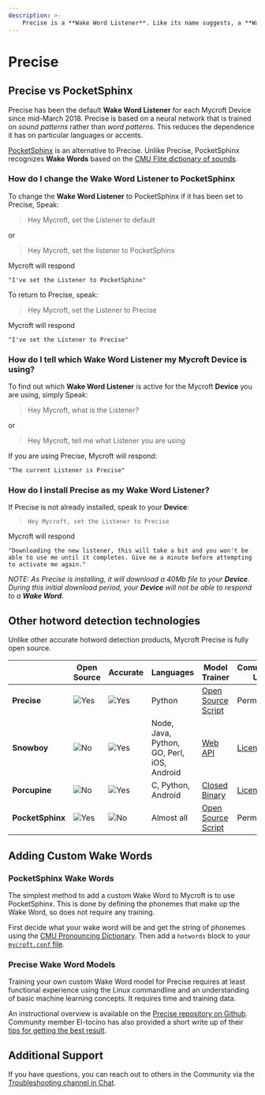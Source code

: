 ```yaml
---
description: >-
	Precise is a **Wake Word Listener**. Like its name suggests, a **Wake Word Listener**'s job is to continually listen to sounds and speech around the **Device**, and activate when the sounds or speech match a **Wake Word**. Unlike other hotword detection products, Mycroft Precise is fully open source.
---
```

# Precise

## Precise vs PocketSphinx

Precise has been the default **Wake Word Listener** for each Mycroft Device since mid-March 2018. Precise is based on a neural network that is trained on _sound patterns_ rather than _word patterns_. This reduces the dependence it has on particular languages or accents.

[PocketSphinx](https://github.com/cmusphinx/pocketsphinx) is an alternative to Precise. Unlike Precise, PocketSphinx recognizes **Wake Words** based on the [CMU Flite dictionary of sounds](http://www.speech.cs.cmu.edu/cgi-bin/cmudict).

### How do I change the **Wake Word Listener** to PocketSphinx

To change the **Wake Word Listener** to PocketSphinx if it has been set to Precise, Speak:

> Hey Mycroft, set the Listener to default

or

> Hey Mycroft, set the listener to PocketSphinx

Mycroft will respond

`"I've set the Listener to PocketSphinx"`

To return to Precise, speak:

> Hey Mycroft, set the Listener to Precise

Mycroft will respond

`"I've set the Listener to Precise"`

### How do I tell which **Wake Word Listener** my Mycroft **Device** is using?

To find out which **Wake Word Listener** is active for the Mycroft **Device** you are using, simply Speak:

> Hey Mycroft, what is the Listener?

or

> Hey Mycroft, tell me what Listener you are using

If you are using Precise, Mycroft will respond:

`"The current Listener is Precise"`

### How do I install Precise as my **Wake Word Listener**?

If Precise is not already installed, speak to your **Device**:

> `Hey Mycroft, set the Listener to Precise`

Mycroft will respond

`"Downloading the new listener, this will take a bit and you won't be able to use me until it completes. Give me a minute before attempting to activate me again."`

_NOTE: As Precise is installing, it will download a 40Mb file to your **Device**. During this initial download period, your **Device** will not be able to respond to a **Wake Word**._

## Other hotword detection technologies
Unlike other accurate hotword detection products, Mycroft Precise is fully open source.

[//]: # "Note: Edit table using http://truben.no/table/"
[//]: # "============================ Table Start =================================="

|   | Open Source | Accurate | Languages | Model Trainer | Commercial Use | GitHub |
| - | ----------- | -------- | --------- | ------------- | -------------- | ------ |
| **Precise** | ![Yes][yes] | ![Yes][yes] | Python | [Open Source Script][precise-train] | Permitted | [MycroftAI/mycroft-precise][precise-github] |
| **Snowboy** | ![No][no] | ![Yes][yes] | Node, Java, Python, GO, Perl, iOS, Android | [Web API][snowboy-train] | [License Fee][snowboy-license] | [Kitt-AI/snowboy][snowboy-github] |
| **Porcupine** | ![No][no] | ![Yes][yes] | C, Python, Android | [Closed Binary][porcupine-train] | [License Fee][porcupine-license] | [Picovoice/Porcupine][porcupine-github] |
| **PocketSphinx** | ![Yes][yes] | ![No][no] | Almost all | [Open Source Script][pocketsphinx-train] | Permitted                                                                                                   | [cmusphinx/pocketsphinx][pocketsphinx-github] |

[//]: # "============================= Table End ==================================="

[open-source]: https://images2.imgbox.com/ef/76/SevHcNcX_o.png
[closed-source]: https://images2.imgbox.com/5b/24/h1uct6GA_o.png
[yes]: https://images2.imgbox.com/c7/63/UVtCmPfa_o.png
[no]: https://images2.imgbox.com/99/47/lm3vjOzO_o.png
[precise-train]: https://github.com/MycroftAI/mycroft-precise/wiki/Training-your-own-wake-word
[precise-github]: https://github.com/MycroftAI/mycroft-precise

[snowboy-train]: http://docs.kitt.ai/snowboy/#restful-api
[snowboy-license]: https://github.com/Kitt-AI/snowboy/blob/master/README_commercial.md#evaluation-license-faq
[snowboy-github]: https://github.com/kitt-ai/snowboy

[porcupine-train]: https://github.com/Picovoice/Porcupine/tree/master/tools/optimizer
[porcupine-license]: https://github.com/Picovoice/Porcupine#license
[porcupine-github]: https://github.com/Picovoice/Porcupine

[pocketsphinx-train]: https://cmusphinx.github.io/wiki/tutorialam/
[pocketsphinx-github]: https://github.com/cmusphinx/pocketsphinx

## Adding Custom Wake Words

### PocketSphinx Wake Words

The simplest method to add a custom Wake Word to Mycroft is to use PocketSphinx. This is done by defining the phonemes that make up the Wake Word, so does not require any training.

First decide what your wake word will be and get the string of phonemes using the [CMU Pronouncing Dictionary](http://www.speech.cs.cmu.edu/cgi-bin/cmudict). Then add a `hotwords` block to your [`mycroft.conf` file](https://mycroft.ai/documentation/mycroft-conf/#changing-your-wake-word).

### Precise Wake Word Models
Training your own custom Wake Word model for Precise requires at least functional experience using the Linux commandline and an understanding of basic machine learning concepts. It requires time and training data.

An instructional overview is available on the [Precise repository on Github](https://github.com/MycroftAI/mycroft-precise/wiki/Training-your-own-wake-word#how-to-train-your-own-wake-word). Community member El-tocino has also provided a short write up of their [tips for getting the best result](https://github.com/el-tocino/localcroft/blob/master/precise/Precise.md).

## Additional Support
If you have questions, you can reach out to others in the Community via the [Troubleshooting channel in Chat](https://chat.mycroft.ai/community/channels/troubleshooting).
